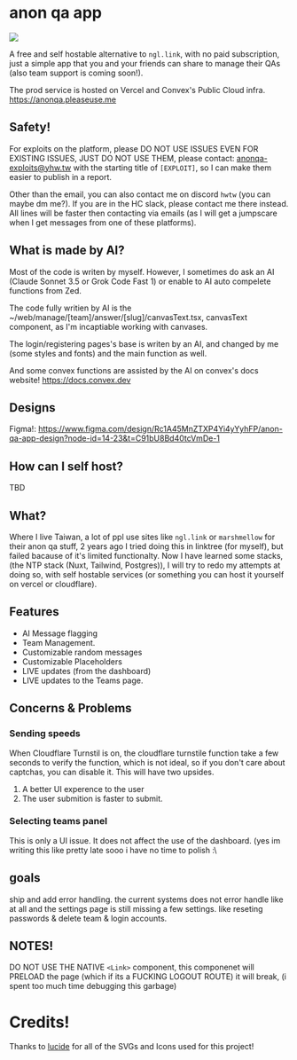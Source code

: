 # anon qa app
![](https://hackatime-badge.hackclub.com/U087ATD163V/anon-ngl-app)

A free and self hostable alternative to `ngl.link`, with no paid subscription, just a simple app that you and your friends can share to manage their QAs (also team support is coming soon!).

The prod service is hosted on Vercel and Convex's Public Cloud infra. https://anonqa.pleaseuse.me

## Safety!
For exploits on the platform, please DO NOT USE ISSUES EVEN FOR EXISTING ISSUES, JUST DO NOT USE THEM, please contact: anonqa-exploits@yhw.tw with the starting title of `[EXPLOIT]`, so I can make them easier to publish in a report.

Other than the email, you can also contact me on discord `hwtw` (you can maybe dm me?). If you are in the HC slack, please contact me there instead. All lines will be faster then contacting via emails (as I will get a jumpscare when I get messages from one of these platforms).

## What is made by AI?
Most of the code is writen by myself. However, I sometimes do ask an AI (Claude Sonnet 3.5 or Grok Code Fast 1) or enable to AI auto compelete functions from Zed.

The code fully writien by AI is the ~/web/manage/[team]/answer/[slug]/canvasText.tsx, canvasText component, as I'm incaptiable working with canvases.

The login/registering pages's base is writen by an AI, and changed by me (some styles and fonts) and the main function as well.

And some convex functions are assisted by the AI on convex's docs website! https://docs.convex.dev


## Designs
Figma!: https://www.figma.com/design/Rc1A45MnZTXP4Yi4yYyhFP/anon-qa-app-design?node-id=14-23&t=C91bU8Bd40tcVmDe-1

## How can I self host?
TBD

## What?

Where I live Taiwan, a lot of ppl use sites like `ngl.link` or `marshmellow` for their anon qa stuff, 2 years ago I tried doing this in linktree (for myself), but failed bacause of it's limited functionalty. Now I have learned some stacks, (the NTP stack (Nuxt, Tailwind, Postgres)), I will try to redo my attempts at doing so, with self hostable services (or something you can host it yourself on vercel or cloudflare).

## Features
- AI Message flagging
- Team Management.
- Customizable random messages
- Customizable Placeholders
- LIVE updates (from the dashboard)
- LIVE updates to the Teams page.

## Concerns & Problems
### Sending speeds
When Cloudflare Turnstil is on, the cloudflare turnstile function take a few seconds to verify the function, which is not ideal, so if you don't care about captchas, you can disable it. This will have two upsides.
1. A better UI experence to the user
2. The user submition is faster to submit.

### Selecting teams panel
This is only a UI issue. It does not affect the use of the dashboard. (yes im writing this like pretty late sooo i have no time to polish :\

## goals
ship and add error handling. the current systems does not error handle like at all and the settings page is still missing a few settings. like reseting passwords & delete team & login accounts.

## NOTES!
DO NOT USE THE NATIVE `<Link>` component, this componenet will PRELOAD the page (which if its a FUCKING LOGOUT ROUTE) it will break, (i spent too much time debugging this garbage)


# Credits!
Thanks to [lucide](https://lucide.dev) for all of the SVGs and Icons used for this project!
